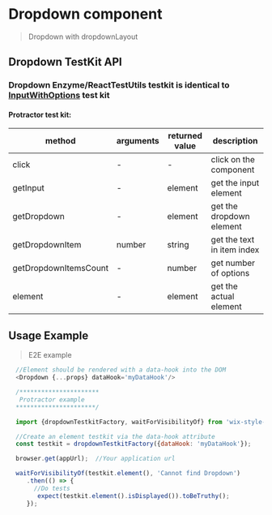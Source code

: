 # Dropdown component

> Dropdown with dropdownLayout

## Dropdown TestKit API

### Dropdown Enzyme/ReactTestUtils testkit is identical to [InputWithOptions](https://wix-wix-style-react.surge.sh/?selectedKind=Core&selectedStory=InputWithOptions&full=0&down=0&left=1&panelRight=0) test kit 

#### Protractor test kit:

| method | arguments | returned value | description |
|--------|-----------|----------------|-------------|
| click | - | - | click on the component |
| getInput | - | element | get the input element |
| getDropdown | - | element | get the dropdown element |
| getDropdownItem | number | string | get the text in item index <arg> |
| getDropdownItemsCount | - | number | get number of options |
| element | - | element | get the actual element |

## Usage Example

> E2E example
```javascript
  //Element should be rendered with a data-hook into the DOM
  <Dropdown {...props} dataHook='myDataHook'/>

  /**********************
   Protractor example
  **********************/

  import {dropdownTestkitFactory, waitForVisibilityOf} from 'wix-style-react/dist/testkit/protractor';

  //Create an element testkit via the data-hook attribute
  const testkit = dropdownTestkitFactory({dataHook: 'myDataHook'});

  browser.get(appUrl);  //Your application url

  waitForVisibilityOf(testkit.element(), 'Cannot find Dropdown')
     .then(() => {
       //Do tests
        expect(testkit.element().isDisplayed()).toBeTruthy();
     });
```
